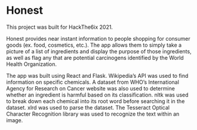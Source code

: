# Honest

This project was built for HackThe6ix 2021.

Honest provides near instant information to people shopping for consumer goods (ex. food, cosmetics, etc.). The app allows them to simply take a picture of a list of ingredients and display the purpose of those ingredients, as well as flag any that are potential carcinogens identified by the World Health Organization.

The app was built using React and Flask. Wikipedia’s API was used to find information on specific chemicals. A dataset from WHO’s International Agency for Research on Cancer website was also used to determine whether an ingredient is harmful based on its classification. nltk was used to break down each chemical into its root word before searching it in the dataset. xlrd was used to parse the dataset. The Tesseract Optical Character Recognition library was used to recognize the text within an image.
